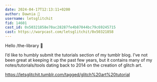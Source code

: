 ```yaml
---
date: 2024-04-17T12:13:11+0200
author: Dawnia 🎩 
username: letsglitchit
fid: 14601
cast_id: 0x50321858e70ac28287fe4b87044bc79c69245715
cast: https://warpcast.com/letsglitchit/0x50321858
---
```

Hello /the-library 👋   
  
I’d like to humbly submit the tutorials section of my tumblr blog. I’ve not been great at keeping it up the past few years, but it contains many of my notes/tutorials/tools dating back to 2014 on the creation of glitch art.  
  
https://letsglitchit.tumblr.com/tagged/glitch%20art%20tutorial  
